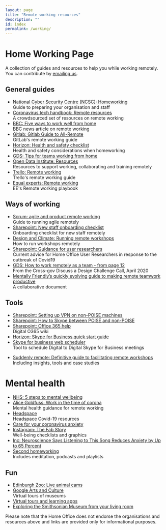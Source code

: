```yaml
---
layout: page
title: "Remote working resources"
description: ""
id: index
permalink: /working/
---
```

# Home Working Page

A collection of guides and resources to help you while working remotely. You can contribute by <a href="mailto:remoteworking@digital.homeoffice.gov.uk>">emailing us</a>.

## General guides
- [National Cyber Security Centre (NCSC): Homeworking](https://www.ncsc.gov.uk/guidance/home-working)  
Guide to preparing your organisation and staff
- [Coronavirus tech handbook: Remote resources](https://coronavirustechhandbook.com/remote)  
A crowdsourced set of resources on remote working
- [BBC: Five ways to work well from home](https://www.bbc.co.uk/news/business-51868894)  
BBC news article on remote working
- [Gitlab: Gitlab Guide to All-Remote](https://about.gitlab.com/company/culture/all-remote/guide/)  
GitLab's remote working guide
- [Horizon: Health and safety checklist](https://horizon.fcos.gsi.gov.uk/file-wrapper/homeworking-health-and-safety-guidance-and-checklist)  
Health and safety considerations when homeworking
- [GDS: Tips for teams working from home](https://docs.google.com/document/d/1rXDSJJ3Pge0tk6CM-dktPOXZDwoFw9SXzZRKSXg3cT0/edit?usp=sharing)
- [Open Data Institute: Resources](https://docs.google.com/document/d/10TkXOjKVHFwuApo4v2eEbgVVE1l0mf5gOKG8F6T7TO0/edit#heading=h.3fngvdcfo2cs)  
Resources to support working, collaborating and training remotely
- [Trello: Remote working](https://info.trello.com/hubfs/How_To_Embrace_Remote_Work_Trello_Ultimate_Guide.pdf)  
Trello's remote working guide
- [Equal experts: Remote working](https://remote-working.playbook.ee/)  
EE's Remote working playbook

## Ways of working
- [Scrum: agile and product remote working](
https://www.scrum.org/index.php/resources/blog/remote-agile-part-1-practices-tools-scrum-masters-agile-coaches-and-product-owners)  
Guide to running agile remotely
- [Sharepoint: New staff onboarding checklist](https://homeofficegovuk-my.sharepoint.com/:w:/g/personal/eva-marta_barabas_digital_homeoffice_gov_uk/EcOsGhqudJpAsH64NWFF1jIBemC8pqdKOkBg2EuSbWXXRA?e=TQcjLz)  
Onboarding checklist for new staff remotely
- [Design and Climate: Running remote workshops](https://docs.google.com/document/d/1zL_pkVKR57KOO4zqXUwUpfKd0MzPOue3-GQ6mUDu_fQ/edit#heading=h.yclhbc398qk2)  
How to run workshops remotely
- [Sharepoint: Guidance for user researchers](https://homeofficegovuk.sharepoint.com/:w:/r/teams/HomeOfficeDigital/User%20Research%20and%20Design/userresearch/_layouts/15/Doc.aspx?sourcedoc=%7BDA638554-939C-479D-B26A-9A9ECE58DB0A%7D&file=COVID-19%20Guidance%20v2.0%20(17th%20March).docx&action=default&mobileredirect=true&DefaultItemOpen=1)  
Current advice for Home Office User Researchers in response to the outbreak of Covid19
- [GDS: How to work remotely as a team - from page 12](https://drive.google.com/file/d/1AH1wpwbUBsW0Y811a8OVTc9VO_eGhEt4/view)   
From the Cross-gov Discuss a Design Challenge Call, April 2020
- [Mentally Friendly’s quickly evolving guide to making remote teamwork productive](https://docs.google.com/presentation/d/1BP80GNg-rUkYUu-ZszwK6U3Dr65qvw70aXispH-EcQ8/edit#slide=id.g72e7cebf42_63_0)  
A collaborative document

## Tools
- [Sharepoint: Setting up VPN on non-POISE machines](https://homeofficegovuk.sharepoint.com/:w:/r/teams/HomeOfficeDigital/User%20Research%20and%20Design/userresearch/_layouts/15/Doc.aspx?sourcedoc=%7B9201CFD0-8905-4F33-9782-14E816DAD5E0%7D&file=Accessing%20Confluence%20on%20a%20Mac%20without%20GovWifi.docx&action=default&mobileredirect=true&cid=0b9e055c-42f8-44db-af57-fad1afff3585)
- [Sharepoint: How to Skype between POISE and non-POISE](https://collaboration.homeoffice.gov.uk/display/~James.Sheppard@homeoffice.gov.uk/2020/02/05/How+to+Skype+between+POISE+and+non-POISE)
- [Sharepoint: Office 365 help](https://homeofficegovuk.sharepoint.com/sites/DigitalServices/HOD-Office365/O365%20Wiki/Home.aspx?CT=1584704023530&OR=OWA-NT&CID=5daf014b-774a-80ea-ae67-1399f807984d)  
Digital O365 wiki
- [Horizon: Skype for Business quick start guide](https://horizon.fcos.gsi.gov.uk/doc/skype-business-all-quick-start-guides-and-user-manual)
- [Skype for business web scheduler](https://sched.lync.com/)  
Tool to schedule Digital to Digital Skype for Business meetings
<!-- Digital Confluence: working remotely playbook
https://collaboration.homeoffice.gov.uk/display/HMPOCOL/Playbook%3A+Working+Remotely	 -->
- [Suddenly remote: Definitive guide to facilitating remote workshops](https://assets.website-files.com/5e76a68d0a930f9f9ec4ba03/5e862887a8dec495d3d66914_The%20Definitive%20Guide%20To%20Facilitating%20Remote%20Workshops%20(V1.1)-min.pdf)  
Including insights, tools and case studies

# Mental health
- [NHS: 5 steps to mental wellbeing](https://www.nhs.uk/conditions/stress-anxiety-depression/improve-mental-wellbeing/)
- [Alice Goldfuss: Work in the time of corona](https://blog.alicegoldfuss.com/work-in-the-time-of-corona/)  
Mental health guidance for remote working
- [Headspace](https://www.headspace.com/covid-19)  
Headspace Covid-19 resources
- [Care for your coronavirus anxiety](https://www.virusanxiety.com/)
- [Instagram: The Fab Story](https://www.instagram.com/thefabstory/)  
Well-being checklists and graphics
- [Inc: Neuroscience Says Listening to This Song Reduces Anxiety by Up to 65 Percent](https://www.inc.com/melanie-curtin/neuroscience-says-listening-to-this-one-song-reduces-anxiety-by-up-to-65-percent.html)
- [Second homeworking](https://secondhome.io/second-homeworking/)  
Includes meditation, podcasts and playlists

## Fun

- [Edinburgh Zoo: Live animal cams](https://www.edinburghzoo.org.uk/webcams/rockhopper-penguin-cam/#rockhopperpenguincam)
- [Google Arts and Culture](https://artsandculture.google.com/explore)  
Virtual tours of museums
- [Virtual tours and learning apps](https://docs.google.com/document/d/1YfcmgRDbP-Kfrh0-jTyFP2fNWsbNXdJAemblLiCRHdA/edit)
- [Exploring the Smithsonian Museum from your living room](https://www.smithsonianmag.com/smithsonian-institution/how-virtually-explore-smithsonian-your-living-room-180974436/)


Please note that the Home Office does not endorse the organisations and resources above and links are provided only for informational purposes.
 
